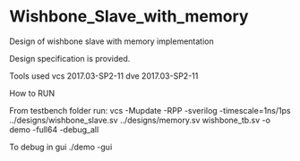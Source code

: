 # Wishbone_Slave_with_memory
Design of wishbone slave with memory implementation

Design specification is provided.

Tools used 
  vcs 2017.03-SP2-11
  dve 2017.03-SP2-11
  
How to RUN

From testbench folder run:
  vcs -Mupdate -RPP -sverilog -timescale=1ns/1ps ../designs/wishbone_slave.sv ../designs/memory.sv wishbone_tb.sv -o demo -full64 -debug_all
  
To debug in gui
  ./demo -gui
  

